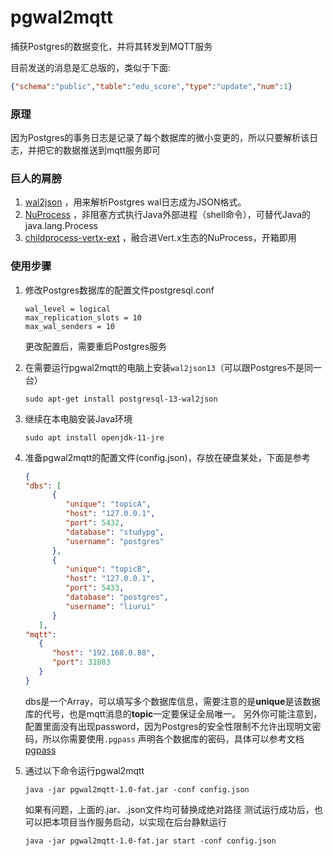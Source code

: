 # pgwal2mqtt

捕获Postgres的数据变化，并将其转发到MQTT服务

目前发送的消息是汇总版的，类似于下面:

```json
{"schema":"public","table":"edu_score","type":"update","num":1}
```

### 原理

因为Postgres的事务日志是记录了每个数据库的微小变更的，所以只要解析该日志，并把它的数据推送到mqtt服务即可

### 巨人的肩膀

1. [wal2json](https://github.com/eulerto/wal2json) ，用来解析Postgres wal日志成为JSON格式。
2. [NuProcess](https://github.com/brettwooldridge/NuProcess) ，非阻塞方式执行Java外部进程（shell命令），可替代Java的java.lang.Process
3. [childprocess-vertx-ext](https://github.com/vietj/childprocess-vertx-ext) ，融合进Vert.x生态的NuProcess，开箱即用

### 使用步骤

1. 修改Postgres数据库的配置文件postgresql.conf

    ```shell
    wal_level = logical
    max_replication_slots = 10
    max_wal_senders = 10
    ```
   更改配置后，需要重启Postgres服务

2. 在需要运行pgwal2mqtt的电脑上安装`wal2json13`（可以跟Postgres不是同一台）

    ```shell
    sudo apt-get install postgresql-13-wal2json
    ```

3. 继续在本电脑安装Java环境

   ```shell
   sudo apt install openjdk-11-jre
   ```

4. 准备pgwal2mqtt的配置文件(config.json)，存放在硬盘某处，下面是参考

   ```json
   {
   "dbs": [
         {
            "unique": "topicA",
            "host": "127.0.0.1",
            "port": 5432,
            "database": "studypg",
            "username": "postgres"
         },
         {
            "unique": "topicB",
            "host": "127.0.0.1",
            "port": 5433,
            "database": "postgres",
            "username": "liurui"
         }
      ],
   "mqtt": 
      {
         "host": "192.168.0.88",
         "port": 31883
      }
   }
   ```
   
   dbs是一个Array，可以填写多个数据库信息，需要注意的是**unique**是该数据库的代号，也是mqtt消息的**topic**一定要保证全局唯一。
   另外你可能注意到，配置里面没有出现password，因为Postgres的安全性限制不允许出现明文密码，所以你需要使用`.pgpass`
   声明各个数据库的密码，具体可以参考文档[pgpass](http://postgres.cn/docs/13/libpq-pgpass.html) 
   
5. 通过以下命令运行pgwal2mqtt

   ```shell
   java -jar pgwal2mqtt-1.0-fat.jar -conf config.json
   ```
   
   如果有问题，上面的.jar、.json文件均可替换成绝对路径
   测试运行成功后，也可以把本项目当作服务启动，以实现在后台静默运行
   
   ```shell
   java -jar pgwal2mqtt-1.0-fat.jar start -conf config.json
   ```

